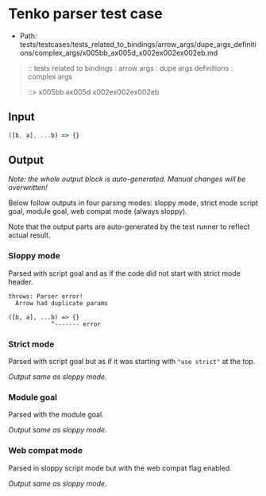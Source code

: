 # Tenko parser test case

- Path: tests/testcases/tests_related_to_bindings/arrow_args/dupe_args_definitions/complex_args/x005bb_ax005d_x002ex002ex002eb.md

> :: tests related to bindings : arrow args : dupe args definitions : complex args
>
> ::> x005bb ax005d x002ex002ex002eb

## Input


`````js
([b, a], ...b) => {}
`````

## Output

_Note: the whole output block is auto-generated. Manual changes will be overwritten!_

Below follow outputs in four parsing modes: sloppy mode, strict mode script goal, module goal, web compat mode (always sloppy).

Note that the output parts are auto-generated by the test runner to reflect actual result.

### Sloppy mode

Parsed with script goal and as if the code did not start with strict mode header.

`````
throws: Parser error!
  Arrow had duplicate params

([b, a], ...b) => {}
            ^------- error
`````

### Strict mode

Parsed with script goal but as if it was starting with `"use strict"` at the top.

_Output same as sloppy mode._

### Module goal

Parsed with the module goal.

_Output same as sloppy mode._

### Web compat mode

Parsed in sloppy script mode but with the web compat flag enabled.

_Output same as sloppy mode._
